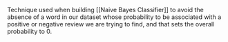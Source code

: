 Technique used when building [[Naive Bayes Classifier]] to avoid the absence of a word in our dataset whose probability to be associated with a positive or negative review we are trying to find, and that sets the overall probability to 0. 